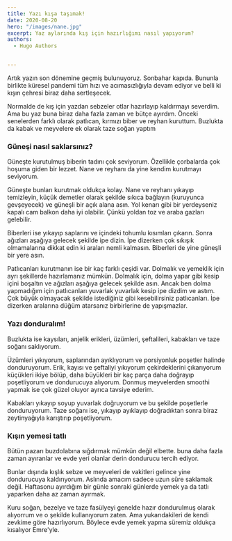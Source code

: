```yaml
---
title: Yazı kışa taşımak! 
date: 2020-08-20
hero: "/images/nane.jpg"
excerpt: Yaz aylarında kış için hazırlığımı nasıl yapıyorum? 
authors:
  - Hugo Authors


---
```


Artık yazın son dönemine geçmiş bulunuyoruz. Sonbahar kapıda. Bununla birlikte küresel pandemi tüm hızı ve acımasızlığıyla devam ediyor ve belli ki kışın çehresi biraz daha sertleşecek. 

Normalde de kış için yazdan sebzeler otlar hazırlayıp kaldırmayı severdim. Ama bu yaz buna biraz daha fazla zaman ve bütçe ayırdım. Önceki senelerden farklı olarak patlıcan, kırmızı biber ve reyhan kuruttum. Buzlukta da kabak ve meyvelere ek olarak taze soğan yaptım 

<h3>Güneşi nasıl saklarsınız? </h3>

Güneşte kurutulmuş biberin tadını çok seviyorum. Özellikle çorbalarda çok hoşuma giden bir lezzet. Nane ve reyhanı da yine kendim kurutmayı seviyorum. 

Güneşte bunları kurutmak oldukça kolay. Nane ve reyhanı yıkayıp temizleyin, küçük demetler olarak şekilde sıkıca bağlayın (kuruyunca gevşeyecek) ve güneşli bir açık alana asın. Yol kenarı gibi bir yerdeyseniz kapalı cam balkon daha iyi olabilir. Çünkü yoldan toz ve araba gazları gelebilir. 

Biberleri ise yıkayıp saplarını ve içindeki tohumlu kısımları çıkarın. Sonra ağızları aşağıya gelecek şekilde ipe dizin. İpe dizerken çok sıkışık olmamalarına dikkat edin ki araları nemli kalmasın. Biberleri de yine güneşli bir yere asın. 

Patlıcanları kurutmanın ise bir kaç farklı çeşidi var. Dolmalık ve yemeklik için ayrı şekillerde hazırlamanız mümkün. Dolmalık için, dolma yapar gibi kesip içini boşaltın ve ağızları aşağıya gelecek şekilde asın. Ancak ben dolma yapmadığım için patlıcanları yuvarlak yuvarlak kesip ipe dizdim ve astım. Çok büyük olmayacak şekilde istediğiniz gibi kesebilirsiniz patlıcanları. İpe dizerken aralarına düğüm atarsanız birbirlerine de yapışmazlar. 

<h3>Yazı donduralım! </h3>

Buzlukta ise kaysıları, anjelik erikleri, üzümleri, şeftalileri, kabakları ve taze soğanı saklıyorum. 

Üzümleri yıkıyorum, saplarından ayıklıyorum ve porsiyonluk poşetler halinde donduruyorum. Erik, kayısı ve şeftaliyi yıkıyorum çekirdeklerini çıkarıyorum küçükleri ikiye bölüp, daha büyükleri bir kaç parça daha doğrayıp poşetliyorum ve dondurucuya alıyorum. Donmuş meyvelerden smoothi yapmak ise çok güzel oluyor ayrıca tavsiye ederim.

Kabakları yıkayıp soyup yuvarlak doğruyorum ve bu şekilde poşetlerle donduruyorum. Taze soğanı ise, yıkayıp ayıklayıp doğradıktan sonra biraz zeytinyağıyla karıştırıp poşetliyorum. 

<h3>Kışın yemesi tatlı</h3>

Bütün pazarı buzdolabına sığdırmak mümkün değil elbette. buna daha fazla zaman ayıranlar ve evde yeri olanlar derin dondurucu tercih ediyor. 

Bunlar dışında kışlık sebze ve meyveleri de vakitleri gelince yine dondurucuya kaldırıyorum. Aslında amacım sadece uzun süre saklamak değil. Haftasonu ayırdığım bir günle sonraki günlerde yemek ya da tatlı yaparken daha az zaman ayırmak. 

Kuru soğan, bezelye ve taze fasülyeyi genelde hazır dondurulmuş olarak alıyorrum ve o şekilde kullanıyorum zaten. Ama yukarıdakileri de kendi zevkime göre hazırlıyorum. Böylece evde yemek yapma süremiz oldukça kısalıyor Emre'yle. 



